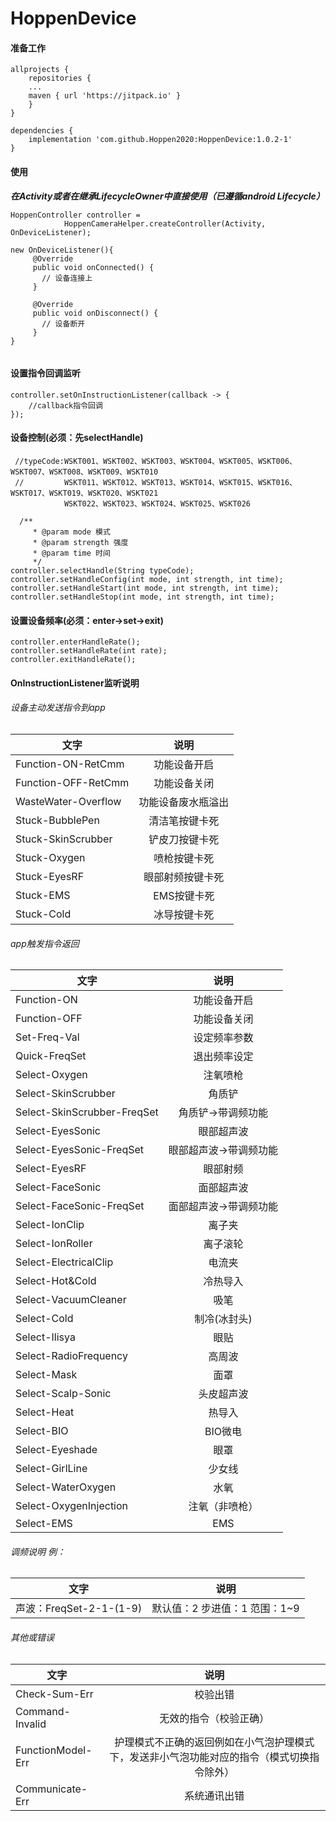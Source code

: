 # HoppenDevice
#### 准备工作
```
allprojects {
    repositories {
	...
	maven { url 'https://jitpack.io' }
	}
}
```
```
dependencies {
    implementation 'com.github.Hoppen2020:HoppenDevice:1.0.2-1'
}
```
#### 使用
***在Activity或者在继承LifecycleOwner中直接使用（已遵循android Lifecycle）***
```
HoppenController controller =
            HoppenCameraHelper.createController(Activity, OnDeviceListener);
      
new OnDeviceListener(){
     @Override
     public void onConnected() {
       // 设备连接上
     }

     @Override
     public void onDisconnect() {
       // 设备断开
     }
}            
        
```
#### 设置指令回调监听
```
controller.setOnInstructionListener(callback -> {
    //callback指令回调
});
```
#### 设备控制(必须：先selectHandle)
```
 //typeCode:WSKT001、WSKT002、WSKT003、WSKT004、WSKT005、WSKT006、WSKT007、WSKT008、WSKT009、WSKT010
 //         WSKT011、WSKT012、WSKT013、WSKT014、WSKT015、WSKT016、WSKT017、WSKT019、WSKT020、WSKT021
            WSKT022、WSKT023、WSKT024、WSKT025、WSKT026		
 
  /**
     * @param mode 模式
     * @param strength 强度
     * @param time 时间
     */
controller.selectHandle(String typeCode);
controller.setHandleConfig(int mode, int strength, int time);
controller.setHandleStart(int mode, int strength, int time);
controller.setHandleStop(int mode, int strength, int time);

```
#### 设置设备频率(必须：enter→set→exit)
```
controller.enterHandleRate();
controller.setHandleRate(int rate);
controller.exitHandleRate();
```
#### OnInstructionListener监听说明

###### 设备主动发送指令到app

|文字|说明|
|---|:---:|
|Function-ON-RetCmm|功能设备开启|
|Function-OFF-RetCmm|功能设备关闭|
|WasteWater-Overflow|功能设备废水瓶溢出|
|Stuck-BubblePen|清洁笔按键卡死|
|Stuck-SkinScrubber|铲皮刀按键卡死|
|Stuck-Oxygen|喷枪按键卡死|
|Stuck-EyesRF|眼部射频按键卡死|
|Stuck-EMS|EMS按键卡死|
|Stuck-Cold|冰导按键卡死|

###### app触发指令返回
|文字|说明|
|---|:---:|
|Function-ON|功能设备开启|
|Function-OFF|功能设备关闭|
|Set-Freq-Val|设定频率参数|
|Quick-FreqSet|退出频率设定|
|Select-Oxygen|注氧喷枪|
|Select-SkinScrubber|角质铲|
|Select-SkinScrubber-FreqSet|角质铲->带调频功能|
|Select-EyesSonic|眼部超声波|
|Select-EyesSonic-FreqSet|眼部超声波->带调频功能|
|Select-EyesRF|眼部射频|
|Select-FaceSonic|面部超声波|
|Select-FaceSonic-FreqSet|面部超声波->带调频功能|
|Select-IonClip|离子夹|
|Select-IonRoller|离子滚轮|
|Select-ElectricalClip|电流夹|
|Select-Hot&Cold|冷热导入|
|Select-VacuumCleaner|吸笔|
|Select-Cold|制冷(冰封头)|
|Select-Ilisya|眼贴|
|Select-RadioFrequency|高周波|
|Select-Mask|面罩|
|Select-Scalp-Sonic|头皮超声波|
|Select-Heat|热导入|
|Select-BIO|BIO微电|
|Select-Eyeshade|眼罩|
|Select-GirlLine|少女线|
|Select-WaterOxygen|水氧|
|Select-OxygenInjection|注氧（非喷枪）|
|Select-EMS|EMS|

###### 调频说明 例：
|文字|说明|
|---|:---:|
|声波：FreqSet-2-1-(1-9)|默认值：2  步进值：1 范围：1~9|

###### 其他或错误
|文字|说明|
|---|:---:|
|Check-Sum-Err|校验出错|
|Command-Invalid|无效的指令（校验正确）|
|FunctionModel-Err|护理模式不正确的返回例如在小气泡护理模式下，发送非小气泡功能对应的指令（模式切换指令除外）|
|Communicate-Err|系统通讯出错|
